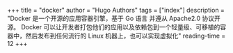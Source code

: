 +++
title = "docker"
author = "Hugo Authors"
tags = ["index"]
description = "Docker 是一个开源的应用容器引擎，基于 Go 语言 并遵从 Apache2.0 协议开源。 Docker 可以让开发者打包他们的应用以及依赖包到一个轻量级、可移植的容器中，然后发布到任何流行的 Linux 机器上，也可以实现虚拟化"
reading-time = 12
+++
